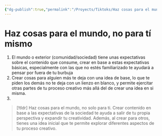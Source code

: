 ```yaml
---
{"dg-publish":true,"permalink":"/Proyects/Tiktoks/Haz cosas para el mundo, no para tí mismo/","tags":["#NoteType/KanbanNote"],"created":"2023-09-27T17:18:33.990-05:00","updated":"2023-09-27T17:50:22.523-05:00"}
---
```



# Haz cosas para el mundo, no para tí mismo

1. El mundo o exterior (comunidad/sociedad) tiene unas expectativas sobre el contenido que consume, crear en base a estas expectativas básicas, especialmente con las que no estés familiarizado te ayudará a pensar por fuera de tu burbuja 
2. Crear cosas para alguien más te deja con una idea de base, lo que te piden los demás no te deja con un lienzo en blanco, y permite ejercitar otras partes de tu proceso creativo más allá del de crear una idea en si misma.
3. 

> [!tldr]
> Haz cosas para el mundo, no solo para ti. Crear contenido en base a las expectativas de la sociedad te ayuda a salir de tu propia perspectiva y expandir tu creatividad. Además, al crear para otros, tienes una idea inicial que te permite explorar diferentes aspectos de tu proceso creativo.